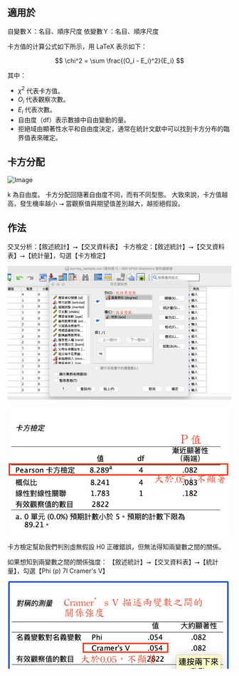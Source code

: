 ## 適用於

自變數Ｘ：名目、順序尺度
依變數Ｙ：名目、順序尺度

卡方值的计算公式如下所示，用 LaTeX 表示如下：

$$
\chi^2 = \sum \frac{(O_i - E_i)^2}{E_i}
$$

其中：

-   $\chi^2$ 代表卡方值。
-   $O_i$ 代表觀察次數。
-   $E_i$ 代表次數。
-   自由度（df）表示數據中自由變動的量。
-   拒絕域由顯著性水平和自由度決定，通常在統計文獻中可以找到卡方分布的臨界值表來確定。

## 卡方分配

![Image](https://upload.wikimedia.org/wikipedia/commons/thumb/2/21/Chi-square_distributionPDF.png/325px-Chi-square_distributionPDF.png)

k 為自由度。
卡方分配回隨著自由度不同，而有不同型態。
大致來說，卡方值越高，發生機率越小 ⭢ 當觀察值與期望值差別越大，越拒絕假設。

## 作法

交叉分析：【敘述統計】⭢【交叉資料表】
卡方檢定：【敘述統計】⭢【交叉資料表】⭢【統計量】，勾選【卡方檢定】

![upgit_20240506_1714989167.png](https://raw.githubusercontent.com/kcwc1029/obsidian-upgit-image/main/2024/05/upgit_20240506_1714989167.png)

![upgit_20240506_1714989721.png](https://raw.githubusercontent.com/kcwc1029/obsidian-upgit-image/main/2024/05/upgit_20240506_1714989721.png)

卡方檢定幫助我們判別虛無假設 H0 正確錯誤，但無法得知兩變數之間的關係。

如果想知到兩變數之間的關係強度：
【敘述統計】⭢【交叉資料表】⭢【統計量】，勾選【Phi (p) 7l Cramer's V】

![upgit_20240506_1714990314.png](https://raw.githubusercontent.com/kcwc1029/obsidian-upgit-image/main/2024/05/upgit_20240506_1714990314.png)
